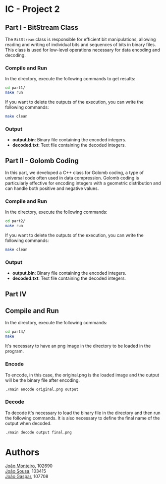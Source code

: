 # IC - Project 2

## Part I - BitStream Class

The `BitStream` class is responsible for efficient bit manipulations, allowing reading and writing of individual bits and sequences of bits in binary files. This class is used for low-level operations necessary for data encoding and decoding.

### Compile and Run

In the directory, execute the following commands to get results:

```bash
cd part1/
make run
```

If you want to delete the outputs of the execution, you can write the following commands:

```bash
make clean
```

### Output

- **output.bin**: Binary file containing the encoded integers.
- **decoded.txt**: Text file containing the decoded integers.

## Part II - Golomb Coding

In this part, we developed a C++ class for Golomb coding, a type of universal code often used in data compression. Golomb coding is particularly effective for encoding integers with a geometric distribution and can handle both positive and negative values.

### Compile and Run

In the directory, execute the following commands:

```bash
cd part2/
make run
```

If you want to delete the outputs of the execution, you can write the following commands:

```bash
make clean
```

### Output

- **output.bin**: Binary file containing the encoded integers.
- **decoded.txt**: Text file containing the decoded integers.

## Part IV

## Compile and Run
In the directory, execute the following commands:

```bash
cd part4/
make
```

It's necessary to have an png image in the directory to be loaded in the program.

### Encode
To encode, in this case, the original.png is the loaded image and the output will be the binary file after encoding.

```bash
./main encode original.png output
```

### Decode
To decode it's necessary to load the binary file in the directory and then run the following commands. It is also necessary to define the final name of the output when decoded.

```bash
./main decode output final.png
```



# Authors

[João Monteiro](https://github.com/joaomonteir0), 102690 \
[João Sousa](https://github.com/jsousa11), 103415 \
[João Gaspar](https://github.com/joaogasparp), 107708 
